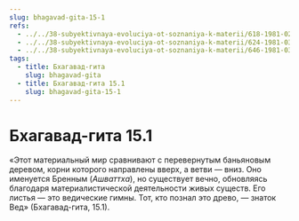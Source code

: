 ```yaml
---
slug: bhagavad-gita-15-1
refs:
  - ../../38-subyektivnaya-evoluciya-ot-soznaniya-k-materii/618-1981-02-28-c2-mirozdanie-razvivaetsya-ot-soznaniya-k-materii.md
  - ../../38-subyektivnaya-evoluciya-ot-soznaniya-k-materii/624-1981-03-04-b1-prizrak-darvina-verhovnyj-gipnotizer.md
  - ../../38-subyektivnaya-evoluciya-ot-soznaniya-k-materii/646-1981-03-01-a4-subektivnaya-evolyutsiya-i-svoboda-voli-dushi.md
tags:
  - title: Бхагавад-гита
    slug: bhagavad-gita
  - title: Бхагавад-гита 15.1
    slug: bhagavad-gita-15-1
---
```


# Бхагавад-гита 15.1

«Этот материальный мир сравнивают с перевернутым баньяновым деревом, корни которого направлены вверх, а ветви — вниз. Оно именуется Бренным (*Ашваттха*), но существует вечно, обновляясь благодаря материалистической деятельности живых существ. Его листья — это ведические гимны. Тот, кто познал это древо, — знаток Вед» (Бхагавад-гита, 15.1).

